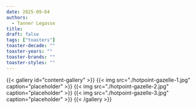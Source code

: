 ```yaml
---
date: 2025-09-04
authors:
  - Tanner Legasse
title: 
draft: false
tags: ["toasters"]
toaster-decade: ""
toaster-years: ""
toaster-brands: ""
toaster-styles: ""
---
```

{{< gallery id="content-gallery" >}}
  {{< img src="./hotpoint-gazelle-1.jpg" caption="placeholder" >}}
  {{< img src="./hotpoint-gazelle-2.jpg" caption="placeholder" >}}
  {{< img src="./hotpoint-gazelle-3.jpg" caption="placeholder" >}}
{{< /gallery >}}
